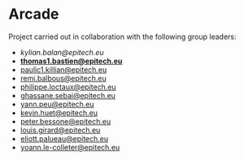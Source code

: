 # Arcade

Project carried out in collaboration with the following group leaders:

- _kylian.balan@epitech.eu_
- **thomas1.bastien@epitech.eu**
- paulic1.killian@epitech.eu
- remi.balbous@epitech.eu
- philippe.loctaux@epitech.eu
- ghassane.sebai@epitech.eu
- yann.peu@epitech.eu
- kevin.huet@epitech.eu
- peter.bessone@epitech.eu
- louis.girard@epitech.eu
- eliott.palueau@epitech.eu
- yoann.le-colleter@epitech.eu
